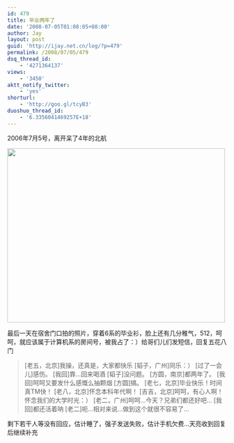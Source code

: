 ```yaml
---
id: 479
title: 毕业两年了
date: '2008-07-05T01:08:05+08:00'
author: Jay
layout: post
guid: 'http://ijay.net.cn/log/?p=479'
permalink: /2008/07/05/479
dsq_thread_id:
    - '4271364137'
views:
    - '3450'
aktt_notify_twitter:
    - 'yes'
shorturl:
    - 'http://goo.gl/tcyB3'
duoshuo_thread_id:
    - '6.3356041469257E+18'
---
```


2006年7月5号，离开呆了4年的北航

<a href="http://www.jayxu.com/log/wp-content/uploads/2008/07/dsc00350.png"><img class="alignnone size-full wp-image-480" title="dsc00350" src="http://www.jayxu.com/log/wp-content/uploads/2008/07/dsc00350.png" alt="" width="500" height="400" /></a>

最后一天在宿舍门口拍的照片，穿着6系的毕业衫，脸上还有几分稚气，512，呵呵，就应该属于计算机系的房间号，被我占了：）给哥们儿们发短信，回复五花八门
<blockquote>[老五，北京]我操，还真是，大家都快乐
[韬子，广州]同乐：）  [过了一会儿]感伤。  [我回]靠…回来喝酒  [韬子]没问题。
[方圆，南京]都两年了。  [我回]呵呵又要发什么感慨么抽颗烟  [方圆]搞。
[老七，北京]毕业快乐！时间真TM快！
[老八，北京]怀念本科年代啊！
[吉吉，北京]呵呵，有心人啊！怀念我们的大学时光：）
[老二，广州]呵呵…今天？兄弟们都还好吧…  [我回]都还活着呐  [老二]呃…相对来说…做到这个就很不容易了…</blockquote>
剩下若干人等没有回应，估计睡了，强子发送失败，估计手机欠费…天亮收到回复后继续补充